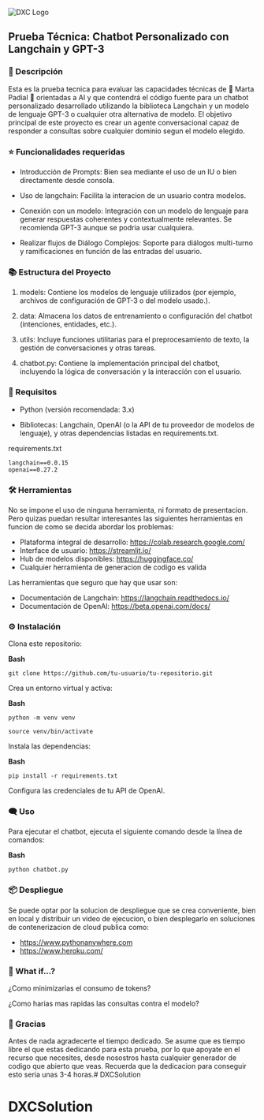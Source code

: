 ﻿

![DXC Logo](https://dxc.com/content/dam/dxc/projects/dxc-com/us/images/about-us/newsroom/logos-for-media/horizontal/DXC%20Logo%20Horiz_Purple+Black%20RGB.png)

## Prueba Técnica: Chatbot Personalizado con Langchain y GPT-3 ##

### 📝 Descripción

Esta es la prueba tecnica para evaluar las capacidades técnicas de 👏 Marta Padial 👏 orientadas a AI y que contendrá el código fuente para un chatbot personalizado desarrollado utilizando la biblioteca Langchain y un modelo de lenguaje GPT-3 o cualquier otra alternativa de modelo. El objetivo principal de este proyecto es crear un agente conversacional capaz de responder a consultas sobre cualquier dominio segun el modelo elegido.


### ⭐ Funcionalidades requeridas

* Introducción de Prompts: Bien sea mediante el uso de un IU o bien directamente desde consola.

* Uso de langchain: Facilita la interacion de un usuario contra modelos. 

* Conexión con un modelo: Integración con un modelo de lenguaje para generar respuestas coherentes y contextualmente relevantes. Se recomienda GPT-3 aunque se podria usar cualquiera.

* Realizar flujos de Diálogo Complejos: Soporte para diálogos multi-turno y ramificaciones en función de las entradas del usuario.

### 📚 Estructura del Proyecto

1. models: Contiene los modelos de lenguaje utilizados (por ejemplo, archivos de configuración de GPT-3 o del modelo usado.).

2. data: Almacena los datos de entrenamiento o configuración del chatbot (intenciones, entidades, etc.).

3. utils: Incluye funciones utilitarias para el preprocesamiento de texto, la gestión de conversaciones y otras tareas.

4. chatbot.py: Contiene la implementación principal del chatbot, incluyendo la lógica de conversación y la interacción con el usuario.

### 📃 Requisitos

* Python (versión recomendada: 3.x)

* Bibliotecas: Langchain, OpenAI (o la API de tu proveedor de modelos de lenguaje), y otras dependencias listadas en requirements.txt.

requirements.txt

```
langchain==0.0.15
openai==0.27.2
```

### 🛠️ Herramientas

No se impone el uso de ninguna herramienta, ni formato de presentacion. Pero quizas puedan resultar interesantes las siguientes herramientas en funcion de como se decida abordar los problemas:

* Plataforma integral de desarrollo: https://colab.research.google.com/
* Interface de usuario: https://streamlit.io/ 
* Hub de modelos disponibles: https://huggingface.co/
* Cualquier herramienta de generacion de codigo es valida


Las herramientas que seguro que hay que usar son:

* Documentación de Langchain: https://langchain.readthedocs.io/
* Documentación de OpenAI: https://beta.openai.com/docs/


### ⚙️ Instalación

Clona este repositorio:

**Bash**

```
git clone https://github.com/tu-usuario/tu-repositorio.git
```


Crea un entorno virtual y activa:

**Bash**

```
python -m venv venv

source venv/bin/activate
```

Instala las dependencias:

**Bash**
```
pip install -r requirements.txt
```


Configura las credenciales de tu API de OpenAI.

### 🗨️ Uso

Para ejecutar el chatbot, ejecuta el siguiente comando desde la línea de comandos:

**Bash**
```
python chatbot.py
```

### 📦 Despliegue 
Se puede optar por la solucion de despliegue que se crea conveniente, bien en local y distribuir un video de ejecucion, o bien desplegarlo en soluciones de contenerizacion de cloud publica como:

* https://www.pythonanywhere.com
* https://www.heroku.com/


### 🚀 What if...?

¿Como minimizarias el consumo de tokens?

¿Como harias mas rapidas las consultas contra el modelo?

### 🤝 Gracias

Antes de nada agradecerte el tiempo dedicado. Se asume que es tiempo libre el que estas dedicando para esta prueba, por lo que apoyate en el recurso que necesites, desde nosostros hasta cualquier generador de codigo que abierto que veas. Recuerda que la dedicacion para conseguir esto seria unas 3-4 horas.# DXCSolution
# DXCSolution
